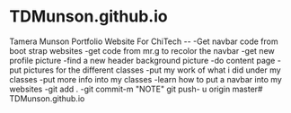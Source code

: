 # TDMunson.github.io
Tamera Munson Portfolio Website For ChiTech
-- -Get navbar code from boot strap websites
-get code from mr.g to recolor the navbar
-get new profile picture
-find a new header background picture
-do content page
-put pictures for the different classes
-put my work of what i did under my classes
-put more info into my classes
-learn how to put a navbar into my websites
-git add .
-git commit-m "NOTE"
git push- u origin master# TDMunson.github.io
